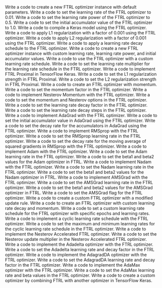 Write a code to create a new FTRL optimizer instance with default parameters.
Write a code to set the learning rate of the FTRL optimizer to 0.01.
Write a code to set the learning rate power of the FTRL optimizer to 0.5.
Write a code to set the initial accumulator value of the FTRL optimizer to 1.0.
Write a code to compile a Keras model using the FTRL optimizer.
Write a code to apply L1 regularization with a factor of 0.001 using the FTRL optimizer.
Write a code to apply L2 regularization with a factor of 0.001 using the FTRL optimizer.
Write a code to apply a learning rate decay schedule to the FTRL optimizer.
Write a code to create a new FTRL optimizer instance with custom learning rate, learning rate power, and initial accumulator values.
Write a code to use the FTRL optimizer with a custom learning rate schedule.
Write a code to set the learning rate multiplier for the learning rate schedule in the FTRL optimizer.
Write a code to implement FTRL Proximal in TensorFlow Keras.
Write a code to set the L1 regularization strength in FTRL Proximal.
Write a code to set the L2 regularization strength in FTRL Proximal.
Write a code to create an FTRL optimizer with momentum.
Write a code to set the momentum factor in the FTRL optimizer.
Write a code to implement Nesterov Momentum with the FTRL optimizer.
Write a code to set the momentum and Nesterov options in the FTRL optimizer.
Write a code to set the learning rate decay factor in the FTRL optimizer.
Write a code to set the learning rate decay steps in the FTRL optimizer.
Write a code to implement AdaGrad with the FTRL optimizer.
Write a code to set the initial accumulator value in AdaGrad using the FTRL optimizer.
Write a code to set the decay rate for the accumulators in AdaGrad using the FTRL optimizer.
Write a code to implement RMSprop with the FTRL optimizer.
Write a code to set the RMSprop learning rate in the FTRL optimizer.
Write a code to set the decay rate for the moving average of squared gradients in RMSprop with the FTRL optimizer.
Write a code to implement Adam with the FTRL optimizer.
Write a code to set the Adam learning rate in the FTRL optimizer.
Write a code to set the beta1 and beta2 values for the Adam optimizer in FTRL.
Write a code to implement Nadam with the FTRL optimizer.
Write a code to set the Nadam learning rate in the FTRL optimizer.
Write a code to set the beta1 and beta2 values for the Nadam optimizer in FTRL.
Write a code to implement AMSGrad with the FTRL optimizer.
Write a code to set the AMSGrad learning rate in the FTRL optimizer.
Write a code to set the beta1 and beta2 values for the AMSGrad optimizer in FTRL.
Write a code to set the AMSGrad flag for the FTRL optimizer.
Write a code to create a custom FTRL optimizer with a modified update rule.
Write a code to create an FTRL optimizer with custom learning rate decay and momentum.
Write a code to set a custom learning rate schedule for the FTRL optimizer with specific epochs and learning rates.
Write a code to implement a cyclic learning rate schedule with the FTRL optimizer.
Write a code to set the maximum and minimum learning rates for the cyclic learning rate schedule in the FTRL optimizer.
Write a code to implement the Nesterov Accelerated FTRL optimizer.
Write a code to set the Nesterov update multiplier in the Nesterov Accelerated FTRL optimizer.
Write a code to implement the Adadelta optimizer with the FTRL optimizer.
Write a code to set the Adadelta learning rate and decay factor in the FTRL optimizer.
Write a code to implement the AdagradDA optimizer with the FTRL optimizer.
Write a code to set the AdagradDA learning rate and decay factor in the FTRL optimizer.
Write a code to implement the AdaMax optimizer with the FTRL optimizer.
Write a code to set the AdaMax learning rate and beta values in the FTRL optimizer.
Write a code to create a custom optimizer by combining FTRL with another optimizer in TensorFlow Keras.